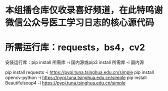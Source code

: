 # 本组播仓库仅收录喜好频道，在此特鸣谢微信公众号医工学习日志的核心源代码

# 所需运行库：requests，bs4，cv2

安装运行库：pip install 所需库 -i 国内源或pip3 install 所需库 -i 国内源

pip install requests -i https://pypi.tuna.tsinghua.edu.cn/simple
pip install opencv-python -i https://pypi.tuna.tsinghua.edu.cn/simple
pip install Beautifulsoup4 -i https://pypi.tuna.tsinghua.edu.cn/simple


